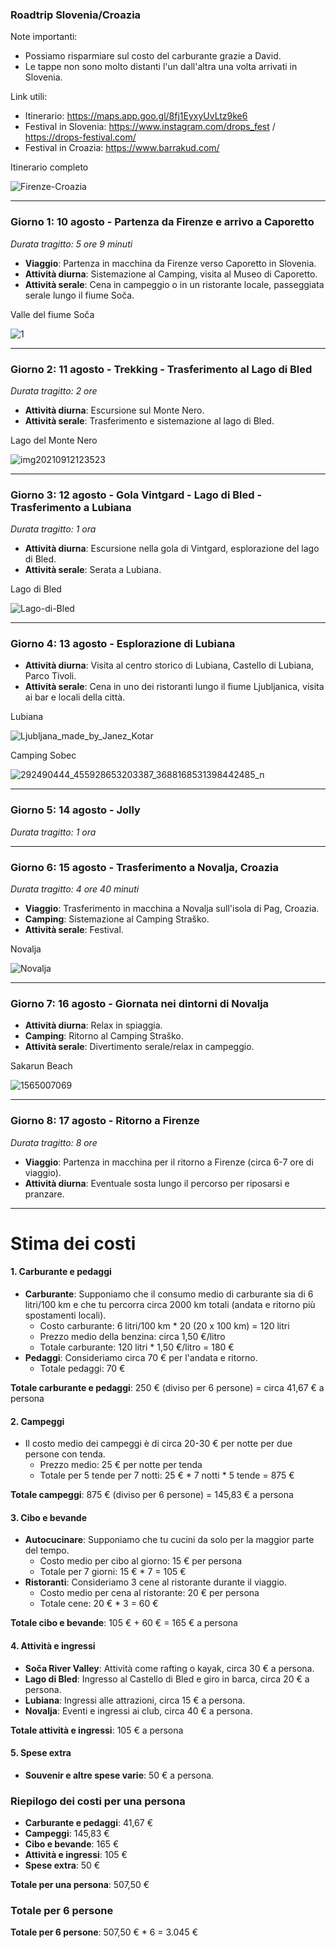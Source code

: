 ### **Roadtrip Slovenia/Croazia**

Note importanti:
- Possiamo risparmiare sul costo del carburante grazie a David.
- Le tappe non sono molto distanti l'un dall'altra una volta arrivati in Slovenia.

Link utili:
- Itinerario: https://maps.app.goo.gl/8fj1EyxyUvLtz9ke6
- Festival in Slovenia: https://www.instagram.com/drops_fest / https://drops-festival.com/
- Festival in Croazia: https://www.barrakud.com/

Itinerario completo

![Firenze-Croazia](https://github.com/user-attachments/assets/51d9bdf3-e252-4e97-afc2-2f61839c66e5)

---
### **Giorno 1: 10 agosto - Partenza da Firenze e arrivo a Caporetto**

*Durata tragitto: 5 ore 9 minuti*

- **Viaggio**: Partenza in macchina da Firenze verso Caporetto in Slovenia.
- **Attività diurna**: Sistemazione al Camping, visita al Museo di Caporetto.
- **Attività serale**: Cena in campeggio o in un ristorante locale, passeggiata serale lungo il fiume Soča.

Valle del fiume Soča

![1](https://github.com/user-attachments/assets/46dfd5a7-2ad8-4040-be10-39c98a7f3b6a)

---
### **Giorno 2: 11 agosto - Trekking - Trasferimento al Lago di Bled**

*Durata tragitto: 2 ore*

- **Attività diurna**: Escursione sul Monte Nero.
- **Attività serale**: Trasferimento e sistemazione al lago di Bled.

Lago del Monte Nero

![img20210912123523](https://github.com/user-attachments/assets/abfdd9dd-f4d4-48fe-b206-a4edb87099ca)

---
### **Giorno 3: 12 agosto - Gola Vintgard - Lago di Bled - Trasferimento a Lubiana**

*Durata tragitto: 1 ora*

- **Attività diurna**: Escursione nella gola di Vintgard, esplorazione del lago di Bled.
- **Attività serale**: Serata a Lubiana.

Lago di Bled

![Lago-di-Bled](https://github.com/user-attachments/assets/2181abc9-1cbc-4c52-acbe-fb03ac978258)

---
### **Giorno 4: 13 agosto - Esplorazione di Lubiana**

- **Attività diurna**: Visita al centro storico di Lubiana, Castello di Lubiana, Parco Tivoli.
- **Attività serale**: Cena in uno dei ristoranti lungo il fiume Ljubljanica, visita ai bar e locali della città.

Lubiana

![Ljubljana_made_by_Janez_Kotar](https://github.com/user-attachments/assets/1e7e4da7-8348-4455-85c4-51e3f978ca9e)

Camping Sobec

![292490444_455928653203387_3688168531398442485_n](https://github.com/user-attachments/assets/30efb3ab-47fd-4f63-8b54-fc9f043a466f)

---
### **Giorno 5: 14 agosto - Jolly**

*Durata tragitto: 1 ora*

---
### **Giorno 6: 15 agosto - Trasferimento a Novalja, Croazia**

*Durata tragitto: 4 ore 40 minuti*

- **Viaggio**: Trasferimento in macchina a Novalja sull'isola di Pag, Croazia.
- **Camping**: Sistemazione al Camping Straško.
- **Attività serale**: Festival.

Novalja

![Novalja](https://github.com/user-attachments/assets/a73d8da8-d5a2-4df3-8b89-bba848a9ce25)

---
### **Giorno 7: 16 agosto - Giornata nei dintorni di Novalja**

- **Attività diurna**: Relax in spiaggia.
- **Camping**: Ritorno al Camping Straško.
- **Attività serale**: Divertimento serale/relax in campeggio.

Sakarun Beach

![1565007069](https://github.com/user-attachments/assets/d2bd9a20-493f-42f9-8bf0-87fa79b46267)

---
### **Giorno 8: 17 agosto - Ritorno a Firenze**

*Durata tragitto: 8 ore*

- **Viaggio**: Partenza in macchina per il ritorno a Firenze (circa 6-7 ore di viaggio).
- **Attività diurna**: Eventuale sosta lungo il percorso per riposarsi e pranzare.

---
# **Stima dei costi**

#### 1. **Carburante e pedaggi**

- **Carburante**: Supponiamo che il consumo medio di carburante sia di 6 litri/100 km e che tu percorra circa 2000 km totali (andata e ritorno più spostamenti locali).
    - Costo carburante: 6 litri/100 km * 20 (20 x 100 km) = 120 litri
    - Prezzo medio della benzina: circa 1,50 €/litro
    - Totale carburante: 120 litri * 1,50 €/litro = 180 €
- **Pedaggi**: Consideriamo circa 70 € per l'andata e ritorno.
    - Totale pedaggi: 70 €

**Totale carburante e pedaggi**: 250 € (diviso per 6 persone) = circa 41,67 € a persona

#### 2. **Campeggi**

- Il costo medio dei campeggi è di circa 20-30 € per notte per due persone con tenda.
    - Prezzo medio: 25 € per notte per tenda
    - Totale per 5 tende per 7 notti: 25 € * 7 notti * 5 tende = 875 €

**Totale campeggi**: 875 € (diviso per 6 persone) = 145,83 € a persona

#### 3. **Cibo e bevande**

- **Autocucinare**: Supponiamo che tu cucini da solo per la maggior parte del tempo.
    - Costo medio per cibo al giorno: 15 € per persona
    - Totale per 7 giorni: 15 € * 7 = 105 €
- **Ristoranti**: Consideriamo 3 cene al ristorante durante il viaggio.
    - Costo medio per cena al ristorante: 20 € per persona
    - Totale cene: 20 € * 3 = 60 €

**Totale cibo e bevande**: 105 € + 60 € = 165 € a persona

#### 4. **Attività e ingressi**

- **Soča River Valley**: Attività come rafting o kayak, circa 30 € a persona.
- **Lago di Bled**: Ingresso al Castello di Bled e giro in barca, circa 20 € a persona.
- **Lubiana**: Ingressi alle attrazioni, circa 15 € a persona.
- **Novalja**: Eventi e ingressi ai club, circa 40 € a persona.

**Totale attività e ingressi**: 105 € a persona

#### 5. **Spese extra**

- **Souvenir e altre spese varie**: 50 € a persona.

### Riepilogo dei costi per una persona

- **Carburante e pedaggi**: 41,67 €
- **Campeggi**: 145,83 €
- **Cibo e bevande**: 165 €
- **Attività e ingressi**: 105 €
- **Spese extra**: 50 €

**Totale per una persona**: 507,50 €

### Totale per 6 persone

**Totale per 6 persone**: 507,50 € * 6 = 3.045 €


